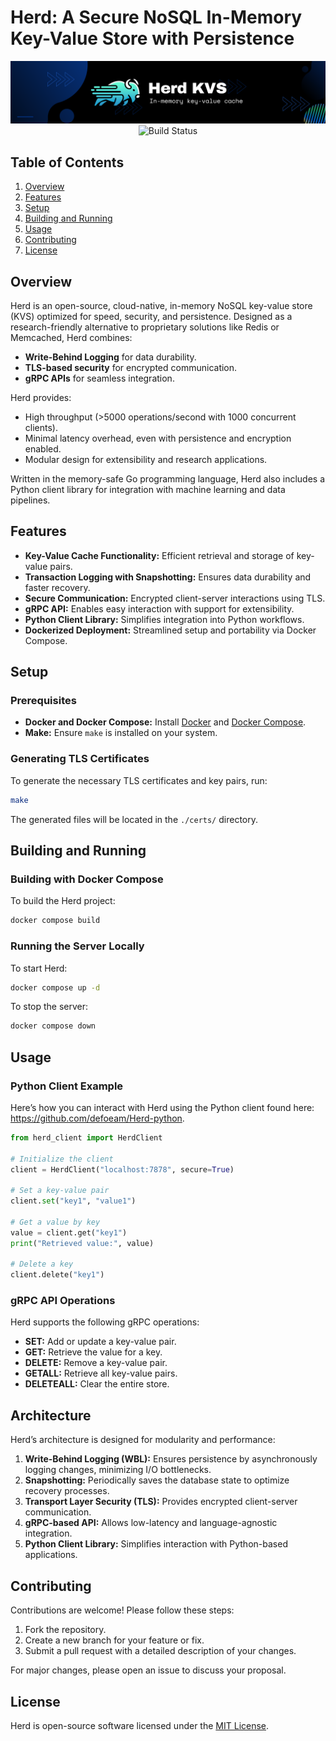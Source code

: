 # Herd: A Secure NoSQL In-Memory Key-Value Store with Persistence

<div align="center">
  <img src="./banner.png" alt="Herd Logo">
  <br>
  <img src="https://img.shields.io/github/actions/workflow/status/defoeam/Herd/docker.yaml" alt="Build Status">
</div>

## Table of Contents

1. [Overview](#overview)
2. [Features](#features)
3. [Setup](#setup)
4. [Building and Running](#building-and-running)
5. [Usage](#usage)
6. [Contributing](#contributing)
7. [License](#license)


## Overview

Herd is an open-source, cloud-native, in-memory NoSQL key-value store (KVS) optimized for speed, security, and persistence. Designed as a research-friendly alternative to proprietary solutions like Redis or Memcached, Herd combines:

- **Write-Behind Logging** for data durability.
- **TLS-based security** for encrypted communication.
- **gRPC APIs** for seamless integration.

Herd provides:

- High throughput (>5000 operations/second with 1000 concurrent clients).
- Minimal latency overhead, even with persistence and encryption enabled.
- Modular design for extensibility and research applications.

Written in the memory-safe Go programming language, Herd also includes a Python client library for integration with machine learning and data pipelines.

## Features

- **Key-Value Cache Functionality:** Efficient retrieval and storage of key-value pairs.
- **Transaction Logging with Snapshotting:** Ensures data durability and faster recovery.
- **Secure Communication:** Encrypted client-server interactions using TLS.
- **gRPC API:** Enables easy interaction with support for extensibility.
- **Python Client Library:** Simplifies integration into Python workflows.
- **Dockerized Deployment:** Streamlined setup and portability via Docker Compose.



## Setup

### Prerequisites

- **Docker and Docker Compose:** Install [Docker](https://docs.docker.com/get-docker/) and [Docker Compose](https://docs.docker.com/compose/).
- **Make:** Ensure `make` is installed on your system.

### Generating TLS Certificates

To generate the necessary TLS certificates and key pairs, run:

```bash
make
```

The generated files will be located in the `./certs/` directory.



## Building and Running

### Building with Docker Compose

To build the Herd project:

```bash
docker compose build
```

### Running the Server Locally

To start Herd:

```bash
docker compose up -d
```

To stop the server:

```bash
docker compose down
```



## Usage

### Python Client Example

Here’s how you can interact with Herd using the Python client found here: https://github.com/defoeam/Herd-python.

```python
from herd_client import HerdClient

# Initialize the client
client = HerdClient("localhost:7878", secure=True)

# Set a key-value pair
client.set("key1", "value1")

# Get a value by key
value = client.get("key1")
print("Retrieved value:", value)

# Delete a key
client.delete("key1")
```

### gRPC API Operations

Herd supports the following gRPC operations:

- **SET:** Add or update a key-value pair.
- **GET:** Retrieve the value for a key.
- **DELETE:** Remove a key-value pair.
- **GETALL:** Retrieve all key-value pairs.
- **DELETEALL:** Clear the entire store.



## Architecture

Herd’s architecture is designed for modularity and performance:

1. **Write-Behind Logging (WBL):** Ensures persistence by asynchronously logging changes, minimizing I/O bottlenecks.
2. **Snapshotting:** Periodically saves the database state to optimize recovery processes.
3. **Transport Layer Security (TLS):** Provides encrypted client-server communication.
4. **gRPC-based API:** Allows low-latency and language-agnostic integration.
5. **Python Client Library:** Simplifies interaction with Python-based applications.


## Contributing

Contributions are welcome! Please follow these steps:

1. Fork the repository.
2. Create a new branch for your feature or fix.
3. Submit a pull request with a detailed description of your changes.

For major changes, please open an issue to discuss your proposal.


## License

Herd is open-source software licensed under the [MIT License](./LICENSE).


